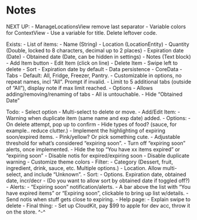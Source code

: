#  Notes

NEXT UP: 
    - ManageLocationsView remove last separator
    - Variable colors for ContextView
    - Use a variable for title. Delete leftover code.


Exists:
    - List of items:
        - Name (String)
        - Location (LocationEntity)
        - Quantity (Double, locked to 8 characters, decimal up to 2 places)
        - Expiration date (Date)
        - Obtained date (Date, can be hidden in settings)
        - Notes (Text block)
    - Add Item button
    - Edit Item (click on line)
    - Delete Item
        - Swipe left to delete
    - Sort
        - Expiration date by default
    - Data persistence
        - CoreData
    - Tabs
        - Default: All, Fridge, Freezer, Pantry.
        - Customizable in options, no repeat names, incl “All”. Prompt if invalid.
        - Limit to 5 additional tabs (outside of “All”), display note if max limit reached.
    - Options
        - Allows adding/removing/renaming of tabs - All is untouchable.
        - Hide “Obtained Date”

Todo:
    - Select option
        - Multi-select to delete or move.
    - Add/Edit Item:
        - Warning when duplicate item (same name and exp date) added.
    - Options:
        - On delete attempt, pop up to confirm
        - Hide types of food? (sauce, for example.. reduce clutter.)
        - Implement the highlighting of expiring soon/expired items.
        - Pink/yellow? Or pick something cute.
        - Adjustable threshold for what’s considered “expiring soon”.
        - Turn off “expiring soon” alerts, once implemented.
        - Hide the top “You have xx items expired” or “expiring soon”
        - Disable notis for expired/expiring soon
        - Disable duplicate warning
        - Customize theme colors
    - Filter:
        - Category (Dessert, fruit, ingredient, drink, sauce, etc. Multiple options.)
        - Location. Allow multi-select, and include “Unknown”.
    - Sort:
        - Options. Expiration date, obtained date, incr/decr
            - (Do you want to allow sort by obtained date if toggled off?)
    - Alerts:
        - “Expiring soon” notification/alerts.
            - A bar above the list with “You have expired items” or “Expiring soon”, clickable to bring up list w/details.
            - Send notis when stuff gets close to expiring.
    - Help page:
        - Explain swipe to delete
    - Final thing:
        - Set up CloudKit, pay $99 to apple for dev acc, throw it on the store. ^-^


<!--
Consider:
    - Options:
        - Delete button on edit page
        - Turn off date added, if implemented
        - Auto-combine duplicate options instead of warning.
        - Add units (g, cups, lbs, etc), or leave off for default items-only
    - Edit:
        - Exp date: Add a (?) button that displays recommended guesses.
            - And maybe an option to turn that off too.
            - Else maybe put it into the help menu?
    - Title: Kitsupantry instead of location.
    - Add page:
        - Date added (or edited)
    - Chaos mode? 😏
        - Whatever that means..
    - Paid/Premium options:
        - Extra theme selection.
        - Change highlight color of expiring soon/expired items.
        - Pay-what-you-can, with minimum.
        - Fancy theme concepts: Sakura, galaxy, forest, mushroom, kitties, techy
    - Try w/TestFlight later.
    - Look into apple dev student acc -->
